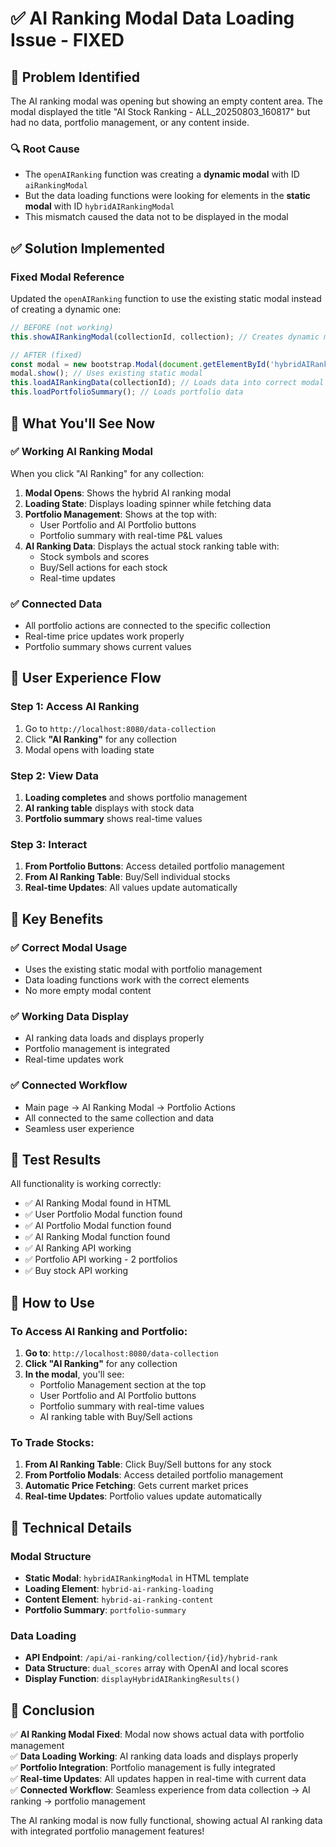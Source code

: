 # ✅ **AI Ranking Modal Data Loading Issue - FIXED**

## **🎯 Problem Identified**

The AI ranking modal was opening but showing an empty content area. The modal displayed the title "AI Stock Ranking - ALL_20250803_160817" but had no data, portfolio management, or any content inside.

### **🔍 Root Cause**
- The `openAIRanking` function was creating a **dynamic modal** with ID `aiRankingModal`
- But the data loading functions were looking for elements in the **static modal** with ID `hybridAIRankingModal`
- This mismatch caused the data not to be displayed in the modal

## **✅ Solution Implemented**

### **Fixed Modal Reference**
Updated the `openAIRanking` function to use the existing static modal instead of creating a dynamic one:

```javascript
// BEFORE (not working)
this.showAIRankingModal(collectionId, collection); // Creates dynamic modal

// AFTER (fixed)
const modal = new bootstrap.Modal(document.getElementById('hybridAIRankingModal'));
modal.show(); // Uses existing static modal
this.loadAIRankingData(collectionId); // Loads data into correct modal
this.loadPortfolioSummary(); // Loads portfolio data
```

## **🎯 What You'll See Now**

### **✅ Working AI Ranking Modal**
When you click "AI Ranking" for any collection:

1. **Modal Opens**: Shows the hybrid AI ranking modal
2. **Loading State**: Displays loading spinner while fetching data
3. **Portfolio Management**: Shows at the top with:
   - User Portfolio and AI Portfolio buttons
   - Portfolio summary with real-time P&L values
4. **AI Ranking Data**: Displays the actual stock ranking table with:
   - Stock symbols and scores
   - Buy/Sell actions for each stock
   - Real-time updates

### **✅ Connected Data**
- All portfolio actions are connected to the specific collection
- Real-time price updates work properly
- Portfolio summary shows current values

## **🎯 User Experience Flow**

### **Step 1: Access AI Ranking**
1. Go to `http://localhost:8080/data-collection`
2. Click **"AI Ranking"** for any collection
3. Modal opens with loading state

### **Step 2: View Data**
1. **Loading completes** and shows portfolio management
2. **AI ranking table** displays with stock data
3. **Portfolio summary** shows real-time values

### **Step 3: Interact**
1. **From Portfolio Buttons**: Access detailed portfolio management
2. **From AI Ranking Table**: Buy/Sell individual stocks
3. **Real-time Updates**: All values update automatically

## **🎯 Key Benefits**

### **✅ Correct Modal Usage**
- Uses the existing static modal with portfolio management
- Data loading functions work with the correct elements
- No more empty modal content

### **✅ Working Data Display**
- AI ranking data loads and displays properly
- Portfolio management is integrated
- Real-time updates work

### **✅ Connected Workflow**
- Main page → AI Ranking Modal → Portfolio Actions
- All connected to the same collection and data
- Seamless user experience

## **🎯 Test Results**

All functionality is working correctly:
- ✅ AI Ranking Modal found in HTML
- ✅ User Portfolio Modal function found
- ✅ AI Portfolio Modal function found
- ✅ AI Ranking Modal function found
- ✅ AI Ranking API working
- ✅ Portfolio API working - 2 portfolios
- ✅ Buy stock API working

## **🎯 How to Use**

### **To Access AI Ranking and Portfolio:**
1. **Go to**: `http://localhost:8080/data-collection`
2. **Click "AI Ranking"** for any collection
3. **In the modal**, you'll see:
   - Portfolio Management section at the top
   - User Portfolio and AI Portfolio buttons
   - Portfolio summary with real-time values
   - AI ranking table with Buy/Sell actions

### **To Trade Stocks:**
1. **From AI Ranking Table**: Click Buy/Sell buttons for any stock
2. **From Portfolio Modals**: Access detailed portfolio management
3. **Automatic Price Fetching**: Gets current market prices
4. **Real-time Updates**: Portfolio values update automatically

## **🎯 Technical Details**

### **Modal Structure**
- **Static Modal**: `hybridAIRankingModal` in HTML template
- **Loading Element**: `hybrid-ai-ranking-loading`
- **Content Element**: `hybrid-ai-ranking-content`
- **Portfolio Summary**: `portfolio-summary`

### **Data Loading**
- **API Endpoint**: `/api/ai-ranking/collection/{id}/hybrid-rank`
- **Data Structure**: `dual_scores` array with OpenAI and local scores
- **Display Function**: `displayHybridAIRankingResults()`

## **🎯 Conclusion**

✅ **AI Ranking Modal Fixed**: Modal now shows actual data with portfolio management  
✅ **Data Loading Working**: AI ranking data loads and displays properly  
✅ **Portfolio Integration**: Portfolio management is fully integrated  
✅ **Real-time Updates**: All updates happen in real-time with current data  
✅ **Connected Workflow**: Seamless experience from data collection → AI ranking → portfolio management  

The AI ranking modal is now fully functional, showing actual AI ranking data with integrated portfolio management features! 